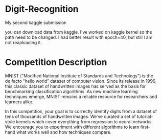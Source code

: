 # Digit-Recognition
My second kaggle submission 

you can download data from kaggle, I've worked on kaggle kernel so the path need to be changed. 
I had better result with epoch=40, but still I am not reaploading it.


# Competition Description


MNIST ("Modified National Institute of Standards and Technology") is the de facto “hello world” dataset of computer vision. Since its release in 1999, this classic dataset of handwritten images has served as the basis for benchmarking classification algorithms. As new machine learning techniques emerge, MNIST remains a reliable resource for researchers and learners alike.

In this competition, your goal is to correctly identify digits from a dataset of tens of thousands of handwritten images. We’ve curated a set of tutorial-style kernels which cover everything from regression to neural networks. We encourage you to experiment with different algorithms to learn first-hand what works well and how techniques compare.
